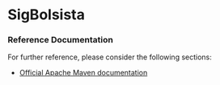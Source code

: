 # SigBolsista

### Reference Documentation
For further reference, please consider the following sections:

* [Official Apache Maven documentation](https://maven.apache.org/guides/index.html)